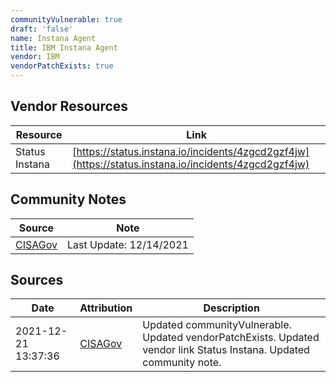 ```yaml
---
communityVulnerable: true
draft: 'false'
name: Instana Agent
title: IBM Instana Agent
vendor: IBM
vendorPatchExists: true
---
```


## Vendor Resources
| Resource | Link |
| --- | --- |
| Status Instana | [https://status.instana.io/incidents/4zgcd2gzf4jw](https://status.instana.io/incidents/4zgcd2gzf4jw) |


## Community Notes
| Source | Note |
| --- | --- |
| [CISAGov](https://raw.githubusercontent.com/cisagov/log4j-affected-db/develop/README.md) | Last Update: 12/14/2021 |

## Sources
| Date | Attribution | Description |
| --- | --- | --- |
| 2021-12-21 13:37:36 | [CISAGov](https://raw.githubusercontent.com/cisagov/log4j-affected-db/develop/README.md) | Updated communityVulnerable. Updated vendorPatchExists. Updated vendor link Status Instana. Updated community note.  |
